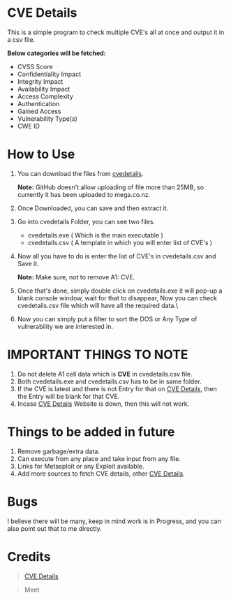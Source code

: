 # CVE Details

This is a simple program to check multiple CVE's all at once and output it in a csv file.

**Below categories will be fetched:**

* CVSS Score
* Confidentiality Impact
* Integrity Impact
* Availability Impact
* Access Complexity
* Authentication
* Gained Access
* Vulnerability Type(s)
* CWE ID

# How to Use

1. You can download the files from <a href="https://mega.nz/file/rFNRAApB#09FrIKS8AsQJYj13gs5ontKLPyfNVlI9rOQ4swF1J_Q" target="_blank">cvedetails</a>.

    **Note:** GitHub doesn't allow uploading of file more than 25MB, so currently it has been uploaded to mega.co.nz.

2. Once Downloaded, you can save and then extract it.
3. Go into cvedetails Folder, you can see two files.
    * cvedetails.exe ( Which is the main executable ) 
    * cvedetails.csv ( A template in which you will enter list of CVE's )
4. Now all you have to do is enter the list of CVE's in cvedetails.csv and Save it.
    
    **Note:** Make sure, not to remove A1: CVE.
5. Once that's done, simply double click on cvedetails.exe it will pop-up a blank console window, wait for that to disappear, Now you can check cvedetails.csv file which will have all the required data.\
6. Now you can simply put a filter to sort the DOS or Any Type of vulnerability we are interested in.

# IMPORTANT THINGS TO NOTE

1. Do not delete A1 cell data which is **CVE** in cvedetails.csv file.
2. Both cvedetails.exe and cvedetails.csv has to be in same folder.
3. If the CVE is latest and there is not Entry for that on <a href="https://www.cvedetails.com/" target="_blank">CVE Details</a>, then the Entry will be blank for that CVE.
4. Incase <a href="https://www.cvedetails.com/" target="_blank">CVE Details</a> Website is down, then this will not work.

# Things to be added in future

1. Remove garbage/extra data.
2. Can execute from any place and take input from any file.
3. Links for Metasploit or any Exploit available.
4. Add more sources to fetch CVE details, other <a href="https://www.cvedetails.com/" target="_blank">CVE Details</a>.

# Bugs

I believe there will be many, keep in mind work is in Progress, and you can also point out that to me directly.

# Credits

> <a href="https://www.cvedetails.com/" target="_blank">CVE Details</a>

> Meet
